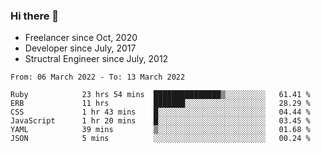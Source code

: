 ### Hi there 👋

- Freelancer since Oct, 2020
- Developer since July, 2017
- Structral Engineer since July, 2012

<!--START_SECTION:waka-->

```text
From: 06 March 2022 - To: 13 March 2022

Ruby            23 hrs 54 mins  ███████████████▒░░░░░░░░░   61.41 %
ERB             11 hrs          ███████░░░░░░░░░░░░░░░░░░   28.29 %
CSS             1 hr 43 mins    █░░░░░░░░░░░░░░░░░░░░░░░░   04.44 %
JavaScript      1 hr 20 mins    █░░░░░░░░░░░░░░░░░░░░░░░░   03.45 %
YAML            39 mins         ▒░░░░░░░░░░░░░░░░░░░░░░░░   01.68 %
JSON            5 mins          ░░░░░░░░░░░░░░░░░░░░░░░░░   00.24 %
```

<!--END_SECTION:waka-->
